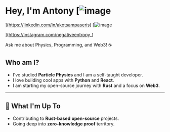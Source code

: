 # Hey, I'm Antony [![image](https://github.com/user-attachments/assets/178e436b-aa0c-4289-9d2b-ca7e250f0a8a)
](https://linkedin.com/in/akotsampaseris) [![image](https://github.com/user-attachments/assets/88a3b683-0d95-486b-a263-7a314f6752a1)

](https://instagram.com/negativeentropy_)

Ask me about Physics, Programming, and Web3! ☕

## Who am I?
- I've studied **Particle Physics** and I am a self-taught developer.
- I love building cool apps with **Python** and **React**.
- I am starting my open-source journey with **Rust** and a focus on **Web3**. 

---

## 🚀 What I'm Up To
- Contributing to **Rust-based** **open-source** projects.
- Going deep into **zero-knowledge proof** territory.
